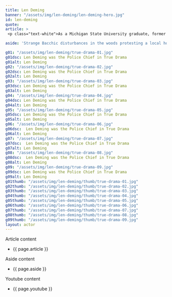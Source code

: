 ```yaml
---
title: Len Deming
banner: "/assets/img/len-deming/len-deming-hero.jpg"
id: len-deming
quote: 
article: >
 <p class="text-white">As a Michigan State University graduate, former U.S. Marine and lawyer with a Juris Doctor, Len was an easy pick to play the the former Chief of Police in True Drama.  </p> <p class="text-white">You can find out more about Len, visit <a href="https://www.lendeming.com/" target="_blank" class="underline mail-link">www.lendeming.com</a></p>

aside: 'Strange Bacchic disturbances in the woods protesting a local horror movie prompt a police investigation. A shadowy figure emerges.  Calling himself the God of Drama, he believes that he can achieve the seemingly impossible goal of returning drama to its original purpose – of preparing citizens for leadership in democracy. As the horror movie spirals out of control, and the Bacchae are consumed in violence - can officer Ailish Walsh discern the truth before a gruesome Greek drama unfolds? <br><br> Director James Thomas creates a Greek tragedy for our time. A horror story that looks at the original role of drama – as the companion invention of democracy – to shed light on how modern media is still working in our lives, in hidden ways, to rip us apart. True Drama is an alarm – a rare moment of clarity – a terrifying jolt - and an invitation to enjoy the true transcendental power of drama to help us envision a better Democracy. '

g01: "/assets/img/len-deming/true-drama-01.jpg"
g01dsc: Len Deming was the Police Chief in True Drama
g01alt: Len Deming 
g02: "/assets/img/len-deming/true-drama-02.jpg"
g02dsc: Len Deming was the Police Chief in True Drama  
g02alt: Len Deming  
g03: "/assets/img/len-deming/true-drama-03.jpg"
g03dsc: Len Deming was the Police Chief in True Drama
g03alt: Len Deming 
g04: "/assets/img/len-deming/true-drama-04.jpg"
g04dsc: Len Deming was the Police Chief in True Drama
g04alt: Len Deming
g05: "/assets/img/len-deming/true-drama-05.jpg"
g05dsc: Len Deming was the Police Chief in True Drama
g05alt: Len Deming  
g06: "/assets/img/len-deming/true-drama-06.jpg"
g06dsc:  Len Deming was the Police Chief in True Drama
g06alt: Len Deming
g07: "/assets/img/len-deming/true-drama-07.jpg"
g07dsc:  Len Deming was the Police Chief in True Drama
g07alt: Len Deming
g08: "/assets/img/len-deming/true-drama-08.jpg"
g08dsc:  Len Deming was the Police Chief in True Drama
g08alt: Len Deming
g09: "/assets/img/len-deming/true-drama-09.jpg"
g09dsc: Len Deming was the Police Chief in True Drama  
g09alt: Len Deming
g01thumb: "/assets/img/len-deming/thumb/true-drama-01.jpg"
g02thumb: "/assets/img/len-deming/thumb/true-drama-02.jpg"
g03thumb: "/assets/img/len-deming/thumb/true-drama-03.jpg"
g04thumb: "/assets/img/len-deming/thumb/true-drama-04.jpg"
g05thumb: "/assets/img/len-deming/thumb/true-drama-05.jpg"
g06thumb: "/assets/img/len-deming/thumb/true-drama-06.jpg"
g07thumb: "/assets/img/len-deming/thumb/true-drama-07.jpg"
g08thumb: "/assets/img/len-deming/thumb/true-drama-08.jpg"
g09thumb: "/assets/img/len-deming/thumb/true-drama-09.jpg"
layout: actor
---
```


Article content
* {{ page.article }}

Aside content
* {{ page.aside }}

Youtube content
* {{ page.youtube }}

